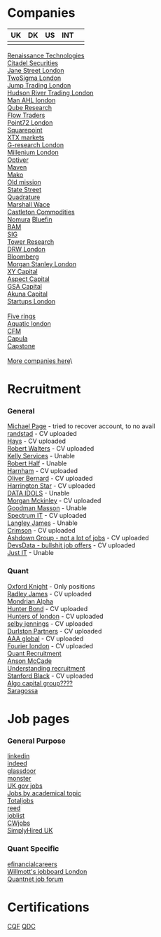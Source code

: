
# Companies

| UK  | DK | US | INT | | 
| - | - | - | - | - |
| | | | |

[Renaissance Technologies](https://www.rentec.com/Careers.action?jobs=true)\
[Citadel Securities](https://www.citadelsecurities.com/careers/open-opportunities/positions-for-professionals/)\
[Jane Street London](https://www.janestreet.com/join-jane-street/open-roles/?type=experienced-candidates&location=london)\
[TwoSigma London](https://careers.twosigma.com/careers/OpenRoles/?5079=%5B16718359%5D&5079_format=3144&listFilterMode=1&jobRecordsPerPage=10&)\
[Jump Trading London](https://www.jumptrading.com/careers/?locations=London)\
[Hudson River Trading London](https://www.hudsonrivertrading.com/careers/?_offices=London)\
[Man AHL london](https://job-boards.eu.greenhouse.io/mangroup?offices%5B%5D=4015744101)\
[Qube Research](https://www.qube-rt.com/careers/)\
[Flow Traders](https://www.flowtraders.com/careers/job-search/)\
[Point72 London](https://careers.point72.com/?location=london)\
[Squarepoint](https://www.squarepoint-capital.com/open-opportunities?id=5802354)\
[XTX markets](https://www.xtxmarkets.com/#careers)\
[G-research London](https://www.gresearch.com/vacancies/?specialism=&location=london)\
[Millenium London](https://mlp.eightfold.ai/careers?location=London%2C%20England%2C%20United%20Kingdom&pid=755939959782&domain=mlp.com&sort_by=relevance&triggerGoButton=false)\
[Optiver]()\
[Maven]()\
[Mako]()\
[Old mission]()\
[State Street]()\
[Quadrature]()\
[Marshall Wace]()\
[Castleton Commodities]()\
[Nomura](https://www.nomura.com/europe/careers/)
[Bluefin]()\
[BAM](https://bambusdev.my.site.com/s/)\
[SIG](https://careers.sig.com/search-results?qcity=London&qcountry=United%20Kingdom)\
[Tower Research](https://tower-research.com/open-positions/)\
[DRW London](https://www.drw.com/work-at-drw/listings?filterType=city&value=London)\
[Bloomberg](https://bloomberg.avature.net/careers)\
[Morgan Stanley London](https://morganstanley.eightfold.ai/careers?location=London%2C%20England%2C%20United%20Kingdom&pid=549782945109&domain=morganstanley.com&sort_by=relevance&triggerGoButton=false&triggerGoButton=true&source=mscom)\
[XY Capital](https://job-boards.eu.greenhouse.io/xycapital)\
[Aspect Capital](https://aspectcapital-94a5ce.careers.hibob.com/jobs) \
[GSA Capital](https://www.gsacapital.com/join-us#jobs)\
[Akuna Capital](https://akunacapital.com/careers)\
[Startups London](https://london.startups-list.com/startups/trading?utm_source=chatgpt.com)\
\
[Five rings](https://fiverings.com/careers/)\
[Aquatic london](https://job-boards.greenhouse.io/aquaticcapitalmanagement?offices%5B%5D=4056395002)\
[CFM](https://jobs.cfm.com/search/?createNewAlert=false&q=&locationsearch=London&optionsFacetsDD_shifttype=&optionsFacetsDD_city=&optionsFacetsDD_department=)\
[Capula](https://www.capulaglobal.com/working-at-capula/careers/#job-openings)\
[Capstone](https://www.capstoneco.com/careers/)\
\
[More companies here](https://gist.github.com/chrisaycock/8b7a37b1f97549517cb7789be5b06266)\





# Recruitment

### General 
[Michael Page](https://www.michaelpage.com/) - tried to recover account, to no avail\
[randstad](https://www.randstad.com/) - CV uploaded\
[Hays](https://www.haysplc.com/) - CV uploaded\
[Robert Walters](https://www.robertwalters.com/) - CV uploaded\
[Kelly Services](https://www.kellyservices.com/) - Unable\
[Robert Half](https://www.roberthalf.com/us/en) - Unable\
[Harnham](https://www.harnham.com/) - CV uploaded\
[Oliver Bernard](https://oliverbernard.com/jobs) - CV uploaded\
[Harrington Star](https://www.harringtonstarr.com/) - CV uploaded\
[DATA IDOLS](https://www.dataidols.com/) - Unable\
[Morgan Mckinley](https://www.morganmckinley.com/) - CV uploaded\
[Goodman Masson](https://jobs.goodmanmasson.com/) - Unable\
[Spectrum IT](https://www.spectrumit.co.uk/job-search/?) - CV uploaded\
[Langley James](https://www.langleyjames.com/) - Unable\
[Crimson](https://www.crimson.co.uk/) - CV uploaded\
[Ashdown Group - not a lot of jobs](https://www.ashdowngroup.com/) - CV uploaded\
[DevsData - bullshit job offers](https://devsdata.com/careers/) - CV uploaded\
[Just IT](https://www.justit.co.uk/) - Unable

### Quant
[Oxford Knight](https://oxfordknight.co.uk/) - Only positions\
[Radley James](https://radleyjames.com/) - CV uploaded\
[Mondrian Alpha](https://www.mondrian-alpha.com/)\
[Hunter Bond](https://www.hunterbond.com/) - CV uploaded\
[Hunters of london](https://hunterslondon.com/) - CV uploaded\
[selby jennings](https://www.selbyjennings.com/) - CV uploaded\
[Durlston Partners](https://durlstonpartners.com/) - CV uploaded\
[AAA global](https://aaaglobal.co.uk/) - CV uploaded\
[Fourier london](https://fourier.london/) - CV uploaded\
[Quant Recruitment](https://www.quantrecruitment.co.uk/)\
[Anson McCade](https://www.ansonmccade.com/work_for_us.php)\
[Understanding recruitment](https://www.understandingrecruitment.com/)\
[Stanford Black](https://www.stanfordblack.com/jobs-board) - CV uploaded\
[Algo capital group????](https://algocapitalgroup.com/)\
[Saragossa](https://saragossa.co.uk/)


# Job pages

### General Purpose
[linkedin](https://www.linkedin.com/)\
[indeed](https://www.indeed.com/)\
[glassdoor](https://www.glassdoor.com/index.htm)\
[monster](https://www.monster.com/)\
[UK gov jobs](https://www.gov.uk/find-a-job)\
[Jobs by academical topic](https://www.jobs.ac.uk/)\
[Totaljobs](https://www.totaljobs.com/)\
[reed](https://www.reed.co.uk/)\
[joblist](https://www.joblist.com/)\
[CWjobs](https://www.cwjobs.co.uk/)\
[SimplyHired UK](https://www.simplyhired.co.uk/)

### Quant Specific
[efinancialcareers](https://www.efinancialcareers.com/)\
[Willmott's jobboard London](https://wilmott.com/jobs/?show_results=1&query=&location=London)\
[Quantnet job forum](https://quantnet.com/forum/quant-jobs.39/)


# Certifications


[CQF]()
[QDC]()

